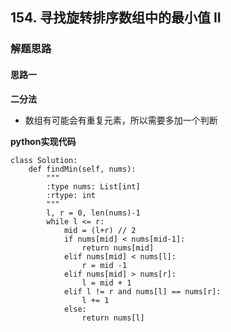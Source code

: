 ## 154. 寻找旋转排序数组中的最小值 II
### 解题思路
#### 思路一
**二分法**
- 数组有可能会有重复元素，所以需要多加一个判断

**python实现代码**
```
class Solution:
    def findMin(self, nums):
        """
        :type nums: List[int]
        :rtype: int
        """
        l, r = 0, len(nums)-1
        while l <= r:
            mid = (l+r) // 2
            if nums[mid] < nums[mid-1]:
                return nums[mid]
            elif nums[mid] < nums[l]:
                r = mid -1
            elif nums[mid] > nums[r]:
                l = mid + 1
            elif l != r and nums[l] == nums[r]:
                l += 1
            else:
                return nums[l]

```


